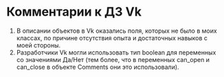 # Комментарии к ДЗ Vk
1. В описании объектов в Vk оказались поля, которых не было в моих классах, по причине отсутствия опыта и достаточных навыков с моей стороны.
2. Разработчики Vk могли использовать тип boolean для переменных со значениями Да/Нет (тем более, что в переменных can_open и can_close в объекте 
    Comments они это использовали).

